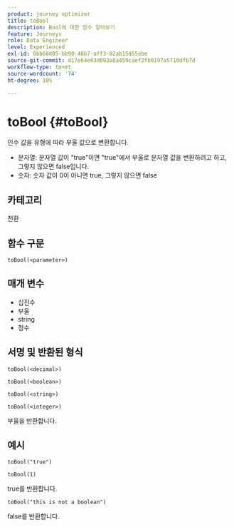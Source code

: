 ```yaml
---
product: journey optimizer
title: toBool
description: Bool에 대한 함수 알아보기
feature: Journeys
role: Data Engineer
level: Experienced
exl-id: 0bb68d05-bb90-48b7-aff3-82ab15d55ebe
source-git-commit: d17e64e03d093a8a459caef2fb0197a5710dfb7d
workflow-type: tm+mt
source-wordcount: '74'
ht-degree: 10%

---
```


# toBool {#toBool}

인수 값을 유형에 따라 부울 값으로 변환합니다.

* 문자열: 문자열 값이 &quot;true&quot;이면 &quot;true&quot;에서 부울로 문자열 값을 변환하려고 하고, 그렇지 않으면 false입니다.
* 숫자: 숫자 값이 0이 아니면 true, 그렇지 않으면 false

## 카테고리

전환

## 함수 구문

`toBool(<parameter>)`

## 매개 변수

* 십진수
* 부울
* string
* 정수

## 서명 및 반환된 형식

`toBool(<decimal>)`

`toBool(<boolean>)`

`toBool(<string>)`

`toBool(<integer>)`

부울을 반환합니다.

## 예시

`toBool("true")`

`toBool(1)`

true를 반환합니다.

`toBool("this is not a boolean")`

false를 반환합니다.
